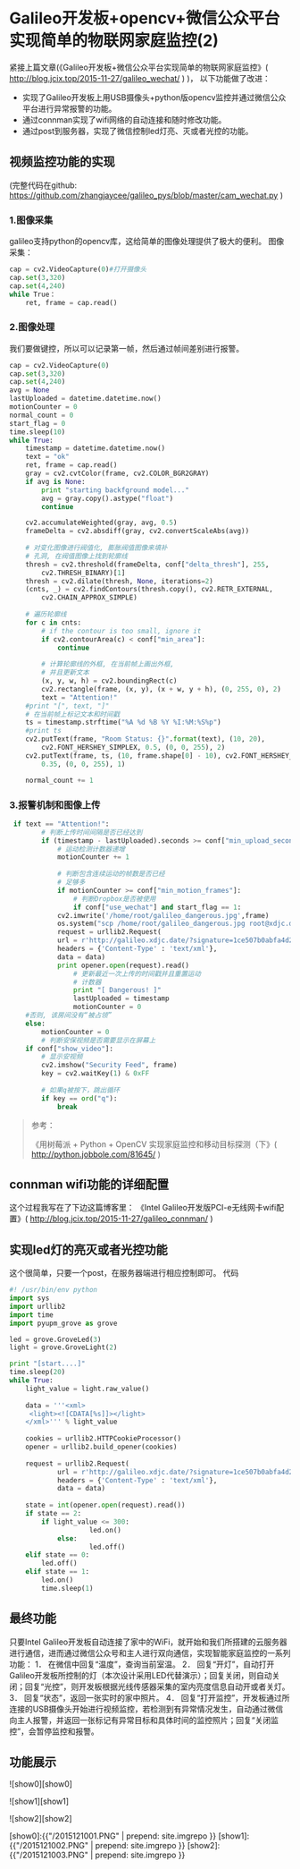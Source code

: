 # Galileo开发板+opencv+微信公众平台实现简单的物联网家庭监控(2)

紧接上篇文章(《Galileo开发板+微信公众平台实现简单的物联网家庭监控》( http://blog.jcix.top/2015-11-27/galileo_wechat/ ) )，
以下功能做了改进：
* 实现了Galileo开发板上用USB摄像头+python版opencv监控并通过微信公众平台进行异常报警的功能。
* 通过connman实现了wifi网络的自动连接和随时修改功能。
* 通过post到服务器，实现了微信控制led灯亮、灭或者光控的功能。

## 视频监控功能的实现
(完整代码在github: https://github.com/zhangjaycee/galileo_pys/blob/master/cam_wechat.py )
### 1.图像采集
galileo支持python的opencv库，这给简单的图像处理提供了极大的便利。
图像采集：
~~~python
cap = cv2.VideoCapture(0)#打开摄像头
cap.set(3,320)
cap.set(4,240)
while True：
	ret, frame = cap.read()
~~~
### 2.图像处理
我们要做键控，所以可以记录第一帧，然后通过帧间差别进行报警。
~~~python
cap = cv2.VideoCapture(0)
cap.set(3,320)
cap.set(4,240)
avg = None
lastUploaded = datetime.datetime.now()
motionCounter = 0
normal_count = 0
start_flag = 0
time.sleep(10)
while True:
    timestamp = datetime.datetime.now()
    text = "ok"
    ret, frame = cap.read()
    gray = cv2.cvtColor(frame, cv2.COLOR_BGR2GRAY)
    if avg is None:
        print "starting backfground model..."
        avg = gray.copy().astype("float")
        continue

    cv2.accumulateWeighted(gray, avg, 0.5)
    frameDelta = cv2.absdiff(gray, cv2.convertScaleAbs(avg))
    
    # 对变化图像进行阀值化, 膨胀阀值图像来填补
    # 孔洞, 在阀值图像上找到轮廓线
    thresh = cv2.threshold(frameDelta, conf["delta_thresh"], 255,
        cv2.THRESH_BINARY)[1]
    thresh = cv2.dilate(thresh, None, iterations=2)
    (cnts, _) = cv2.findContours(thresh.copy(), cv2.RETR_EXTERNAL,
        cv2.CHAIN_APPROX_SIMPLE)
 
    # 遍历轮廓线
    for c in cnts:
        # if the contour is too small, ignore it
        if cv2.contourArea(c) < conf["min_area"]:
            continue
 
        # 计算轮廓线的外框, 在当前帧上画出外框,
        # 并且更新文本
        (x, y, w, h) = cv2.boundingRect(c)
        cv2.rectangle(frame, (x, y), (x + w, y + h), (0, 255, 0), 2)
        text = "Attention!"
    #print "[", text, "]"
    # 在当前帧上标记文本和时间戳
    ts = timestamp.strftime("%A %d %B %Y %I:%M:%S%p")
    #print ts
    cv2.putText(frame, "Room Status: {}".format(text), (10, 20),
        cv2.FONT_HERSHEY_SIMPLEX, 0.5, (0, 0, 255), 2)
    cv2.putText(frame, ts, (10, frame.shape[0] - 10), cv2.FONT_HERSHEY_SIMPLEX,
        0.35, (0, 0, 255), 1)

    normal_count += 1
~~~
### 3.报警机制和图像上传
~~~python
 if text == "Attention!":
        # 判断上传时间间隔是否已经达到
        if (timestamp - lastUploaded).seconds >= conf["min_upload_seconds"]:
            # 运动检测计数器递增
            motionCounter += 1
 
            # 判断包含连续运动的帧数是否已经
            # 足够多
            if motionCounter >= conf["min_motion_frames"]:
                # 判断Dropbox是否被使用
                if conf["use_wechat"] and start_flag == 1:
			cv2.imwrite('/home/root/galileo_dangerous.jpg',frame)
			os.system("scp /home/root/galileo_dangerous.jpg root@xdjc.date:/root/wechat_galileo/")
			request = urllib2.Request(
			url = r'http://galileo.xdjc.date/?signature=1ce507b0abfa4d231b538988c01127c9e03a02ad&timestamp=1408377801&nonce=959202980',
			headers = {'Content-Type' : 'text/xml'},
			data = data)
			print opener.open(request).read()
                # 更新最近一次上传的时间戳并且重置运动
                # 计数器
                print "[ Dangerous! ]"
                lastUploaded = timestamp
                motionCounter = 0
    #否则, 该房间没有“被占领”
    else:
        motionCounter = 0  
        # 判断安保视频是否需要显示在屏幕上
    if conf["show_video"]:
        # 显示安视频
        cv2.imshow("Security Feed", frame)
        key = cv2.waitKey(1) & 0xFF
 
        # 如果q被按下，跳出循环
        if key == ord("q"):
            break  
~~~

> 参考：
>
> 《用树莓派 + Python + OpenCV 实现家庭监控和移动目标探测（下》( http://python.jobbole.com/81645/ )


## connman wifi功能的详细配置

这个过程我写在了下边这篇博客里：
《Intel Galileo开发版PCI-e无线网卡wifi配置》( http://blog.jcix.top/2015-11-27/galileo_connman/ )

## 实现led灯的亮灭或者光控功能

这个很简单，只要一个post，在服务器端进行相应控制即可。
代码
~~~python
#! /usr/bin/env python
import sys 
import urllib2
import time
import pyupm_grove as grove

led = grove.GroveLed(3)
light = grove.GroveLight(2)

print "[start....]"
time.sleep(20)
while True:
	light_value = light.raw_value()
	
	data = '''<xml>
	 <light><![CDATA[%s]]></light>
	</xml>''' % light_value
	
	cookies = urllib2.HTTPCookieProcessor()
	opener = urllib2.build_opener(cookies)
	
	request = urllib2.Request(
	        url = r'http://galileo.xdjc.date/?signature=1ce507b0abfa4d231b538988c01127c9e03a02ad&timestamp=1408377801&nonce=959202980',
	        headers = {'Content-Type' : 'text/xml'},
	        data = data)
	
	state = int(opener.open(request).read())
	if state == 2:
		if light_value <= 300:
        	        led.on()
        	else:
        	        led.off()
	elif state == 0:
		led.off()
	elif state == 1:
		led.on()
        time.sleep(1)

~~~

## 最终功能
只要Intel Galileo开发板自动连接了家中的WiFi，就开始和我们所搭建的云服务器进行通信，进而通过微信公众号和主人进行双向通信，实现智能家庭监控的一系列功能：
1． 在微信中回复“温度”，查询当前室温。
2． 回复“开灯”，自动打开Galileo开发板所控制的灯（本次设计采用LED代替演示）；回复关闭，则自动关闭；回复“光控”，则开发板根据光线传感器采集的室内亮度信息自动开或者关灯。
3． 回复“状态”，返回一张实时的家中照片。
4． 回复“打开监控”，开发板通过所连接的USB摄像头开始进行视频监控，若检测到有异常情况发生，自动通过微信向主人报警，并返回一张标记有异常目标和具体时间的监控照片；回复“关闭监控”，会暂停监控和报警。

## 功能展示

![show0][show0]

![show1][show1]

![show2][show2]

[show0]:{{"/2015121001.PNG" | prepend: site.imgrepo }}
[show1]:{{"/2015121002.PNG" | prepend: site.imgrepo }}
[show2]:{{"/2015121003.PNG" | prepend: site.imgrepo }}






